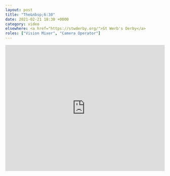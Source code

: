 ```yaml
---
layout: post
title: "The&nbsp;6:30"
date: 2021-02-21 18:30 +0000
category: video
elsewhere: <a href="https://stwderby.org/">St Werb's Derby</a>
roles: ["Vision Mixer", "Camera Operator"]
---
```


<iframe width="100%" height="400em" src="https://www.youtube.com/embed/4uwKpsOqrug" frameborder="0" allow="accelerometer; autoplay; clipboard-write; encrypted-media; gyroscope; picture-in-picture" allowfullscreen></iframe>
